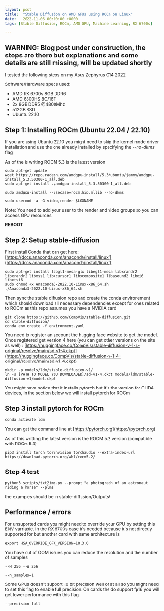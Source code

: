 ```yaml
---
layout: post
title:  "Stable Diffusion on AMD GPUs using ROCm on Linux"
date:   2022-11-06 00:00:00 +0000
tags: [Stable Diffusion, ROCm, AMD GPU, Machine Learning, RX 6700s]

---
```



## WARNING: Blog post under construction, the steps are there but explanations and some details are still missing, will be updated shortly


I tested the following steps on my Asus Zephyrus G14 2022

Software/Hardware specs used:
*   AMD RX 6700s 8GB DDR6
*   AMD 6800HS 8C/16T
*   2x 8GB DDR5 @4800Mhz
*   512GB SSD
*   Ubuntu 22.10





## Step 1: Installing ROCm (Ubuntu 22.04 / 22.10)

If you are using Ubuntu 22.10 you might need to skip the kernel mode driver installation and use the one already installed by specifying the *--no-dkms* flag

As of the is writing ROCM 5.3 is the latest version

```
sudo apt-get update
wget https://repo.radeon.com/amdgpu-install/5.3/ubuntu/jammy/amdgpu-install_5.3.50300-1_all.deb
sudo apt-get install ./amdgpu-install_5.3.50300-1_all.deb

sudo amdgpu-install --usecase=rocm,hip,mllib --no-dkms

sudo usermod -a -G video,render $LOGNAME
```
Note: You need to add your user to the render and video groups so you can access GPU resources

**REBOOT**



## Step 2: Setup stable-diffusion

First install Conda that can get here:
[https://docs.anaconda.com/anaconda/install/linux/](https://docs.anaconda.com/anaconda/install/linux/)

```
sudo apt-get install libgl1-mesa-glx libegl1-mesa libxrandr2 libxrandr2 libxss1 libxcursor1 libxcomposite1 libasound2 libxi6 libxtst6
sudo chmod +x Anaconda3-2022.10-Linux-x86_64.sh
./Anaconda3-2022.10-Linux-x86_64.sh
```

Then sync the stable diffusion repo and create the conda environement which should download all necessary dependencies except for ones related to ROCm as this repo assumes you have a NVIDIA card
```
git clone https://github.com/CompVis/stable-diffusion.git
cd stable-diffusion/
conda env create -f environment.yaml
```


You need to register an account the hugging face website to get the model.
Once registered get version 4 here (you can get other versions on the site as well) :
[https://huggingface.co/CompVis/stable-diffusion-v-1-4-original/resolve/main/sd-v1-4.ckpt](https://huggingface.co/CompVis/stable-diffusion-v-1-4-original/resolve/main/sd-v1-4.ckpt)

```
mkdir -p models/ldm/stable-diffusion-v1/
ln -s [PATH TO MODEL YOU DOWNLOADED]/sd-v1-4.ckpt models/ldm/stable-diffusion-v1/model.ckpt
```

You might have notice that it installs pytorch but it's the version for CUDA devices, in the section below we will install pytorch for ROCm

## Step 3 install pytorch for ROCm


```
conda activate ldm
```

You can get the command line at [https://pytorch.org](https://pytorch.org)

As of this writting the latest version is the ROCM 5.2 version (compatible with ROCm 5.3)
```
pip3 install torch torchvision torchaudio --extra-index-url https://download.pytorch.org/whl/rocm5.2/
```



## Step 4 test

```
python3 scripts/txt2img.py --prompt "a photograph of an astronaut riding a horse" --plms
```

the examples should be in stable-diffusion/Outputs/





## Performance / errors

For unsuported cards you might need to override your GPU by setting this ENV varriable. In the RX 6700s case it's needed because it's not directly supported for but another card with same architecture is
```
export HSA_OVERRIDE_GFX_VERSION=10.3.0
```

You have out of OOM issues you can reduce the resolution and the number of samples:
```
--H 256 --W 256
```
```
--n_samples=1
```

Some GPUs doesn't support 16 bit precision well or at all so you might need to set this flag to enable full precision. On cards the do support fp16 you will get lower performance with this flag
```
--precision full
```

